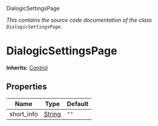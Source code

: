 
<div class="header-banner purple">
<div class="header-label purple">DialogicSettingsPage</div>
</div>

*This contains the source code documentation of the class `DialogicSettingsPage`.*
        
# DialogicSettingsPage
**Inherits:** [Control](https://docs.godotengine.org/en/latest/classes/class_control.html#class-control)


## Properties
Name | Type | Default 
--- | --- | --- 
short_info | [String](https://docs.godotengine.org/en/latest/classes/class_string.html#class-string) |  `""` 
